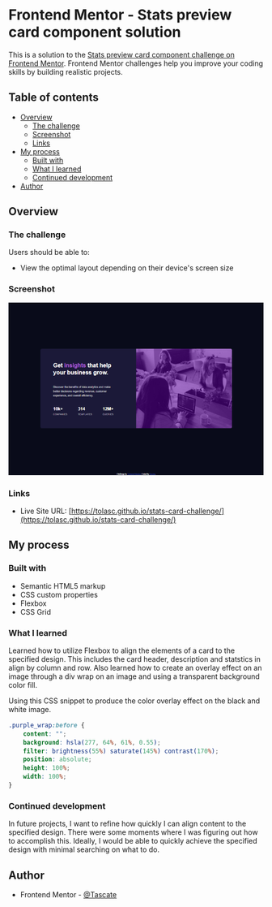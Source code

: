 # Frontend Mentor - Stats preview card component solution

This is a solution to the [Stats preview card component challenge on Frontend Mentor](https://www.frontendmentor.io/challenges/stats-preview-card-component-8JqbgoU62). Frontend Mentor challenges help you improve your coding skills by building realistic projects. 

## Table of contents

- [Overview](#overview)
  - [The challenge](#the-challenge)
  - [Screenshot](#screenshot)
  - [Links](#links)
- [My process](#my-process)
  - [Built with](#built-with)
  - [What I learned](#what-i-learned)
  - [Continued development](#continued-development)
- [Author](#author)

## Overview

### The challenge

Users should be able to:

- View the optimal layout depending on their device's screen size

### Screenshot

![](./preview.png)

### Links

- Live Site URL: [https://tolasc.github.io/stats-card-challenge/](https://tolasc.github.io/stats-card-challenge/)

## My process

### Built with

- Semantic HTML5 markup
- CSS custom properties
- Flexbox
- CSS Grid

### What I learned

Learned how to utilize Flexbox to align the elements of a card to the specified design. This includes the card header, description and statstics in align by column and row. Also learned how to create an overlay effect on an image through a div wrap on an image and using a transparent background color fill.

Using this CSS snippet to produce the color overlay effect on the black and white image.
```css
.purple_wrap:before {
    content: "";
    background: hsla(277, 64%, 61%, 0.55);
    filter: brightness(55%) saturate(145%) contrast(170%);
    position: absolute;
    height: 100%;
    width: 100%;
}
```

### Continued development

In future projects, I want to refine how quickly I can align content to the specified design. There were some moments where I was figuring out how to accomplish this. Ideally, I would be able to quickly achieve the specified design with minimal searching on what to do.

## Author

- Frontend Mentor - [@Tascate](https://www.frontendmentor.io/profile/Tascate)
